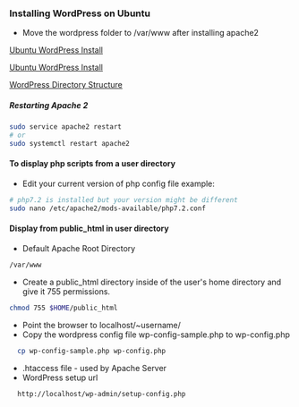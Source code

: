 ### Installing WordPress on Ubuntu

* Move the wordpress folder to /var/www after installing apache2

[Ubuntu WordPress Install](https://www.digitalocean.com/community/tutorials/how-to-install-wordpress-with-lamp-on-ubuntu-18-04)

[Ubuntu WordPress Install](https://www.tecmint.com/install-wordpress-on-ubuntu-16-04-with-lamp)

[WordPress Directory Structure](https://www.wpbeginner.com/beginners-guide/beginners-guide-to-wordpress-file-and-directory-structure/)

##### Restarting Apache 2
```bash
sudo service apache2 restart
# or 
sudo systemctl restart apache2
```

#### To display php scripts from a user directory
* Edit your current version of php config file example: 
```bash
# php7.2 is installed but your version might be different
sudo nano /etc/apache2/mods-available/php7.2.conf
```
#### Display from public_html in user directory
* Default Apache Root Directory
```bash
/var/www
```
* Create a public_html directory inside of the user's home directory and give it 755 permissions.
```bash
chmod 755 $HOME/public_html
```
* Point the browser to localhost/~username/
* Copy the wordpress config file wp-config-sample.php to wp-config.php
```bash
  cp wp-config-sample.php wp-config.php
```  
* .htaccess file - used  by Apache Server
* WordPress setup url 
```url
  http://localhost/wp-admin/setup-config.php
```  
